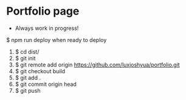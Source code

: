 # Portfolio page
* Always work in progress!


$ npm run deploy when ready to deploy
1. $ cd dist/
2. $ git init
3. $ git remote add origin https://github.com/luxjoshyua/portfolio.git
4. $ git checkout build
5. $ git add .
6. $ git commit origin head
7. $ git push

